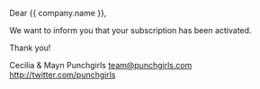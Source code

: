 Dear {{ company.name }},

We want to inform you that your subscription has been activated.

Thank you!

Cecilia & Mayn
Punchgirls
team@punchgirls.com
http://twitter.com/punchgirls

